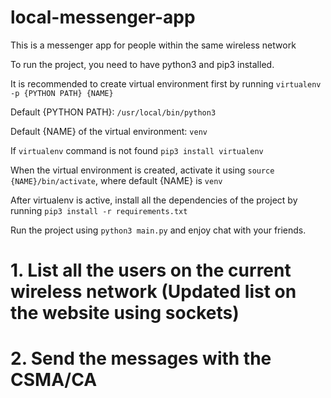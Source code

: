 # local-messenger-app
This is a messenger app for people within the same wireless network

To run the project, you need to have python3 and pip3 installed.

It is recommended to create virtual environment first by running `virtualenv -p {PYTHON PATH} {NAME}`

Default {PYTHON PATH}: `/usr/local/bin/python3`

Default {NAME} of the virtual environment: `venv`

If `virtualenv` command is not found `pip3 install virtualenv`

When the virtual environment is created, activate it using `source {NAME}/bin/activate`, where default {NAME} is `venv`

After virtualenv is active, install all the dependencies of the project by running `pip3 install -r requirements.txt`

Run the project using `python3 main.py` and enjoy chat with your friends.



# 1. List all the users on the current wireless network (Updated list on the website using sockets)
# 2. Send the messages with the CSMA/CA
